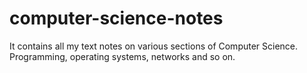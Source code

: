 # computer-science-notes
It contains all my text notes on various sections of Computer Science. Programming, operating systems, networks and so on.
